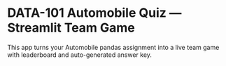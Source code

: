 # DATA-101 Automobile Quiz — Streamlit Team Game

This app turns your Automobile pandas assignment into a live team game with leaderboard and auto-generated answer key.
